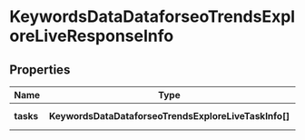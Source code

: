 # KeywordsDataDataforseoTrendsExploreLiveResponseInfo

## Properties

| Name | Type | Description | Notes |
|------------ | ------------- | ------------- | -------------|
**tasks** | **KeywordsDataDataforseoTrendsExploreLiveTaskInfo[]** | array of tasks |[optional]|